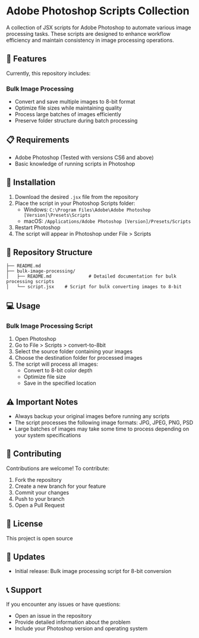 # Adobe Photoshop Scripts Collection

A collection of JSX scripts for Adobe Photoshop to automate various image processing tasks. These scripts are designed to enhance workflow efficiency and maintain consistency in image processing operations.

## 🎯 Features

Currently, this repository includes:

### Bulk Image Processing
- Convert and save multiple images to 8-bit format
- Optimize file sizes while maintaining quality
- Process large batches of images efficiently
- Preserve folder structure during batch processing

## 📋 Requirements

- Adobe Photoshop (Tested with versions CS6 and above)
- Basic knowledge of running scripts in Photoshop

## 🚀 Installation

1. Download the desired `.jsx` file from the repository
2. Place the script in your Photoshop Scripts folder:
   - Windows: `C:\Program Files\Adobe\Adobe Photoshop [Version]\Presets\Scripts`
   - macOS: `/Applications/Adobe Photoshop [Version]/Presets/Scripts`
3. Restart Photoshop
4. The script will appear in Photoshop under File > Scripts

## 📁 Repository Structure

```
├── README.md
├── bulk-image-processing/
│   ├── README.md              # Detailed documentation for bulk processing scripts
│   └── script.jsx    # Script for bulk converting images to 8-bit
```

## 💻 Usage

### Bulk Image Processing Script

1. Open Photoshop
2. Go to File > Scripts > convert-to-8bit
3. Select the source folder containing your images
4. Choose the destination folder for processed images
5. The script will process all images:
   - Convert to 8-bit color depth
   - Optimize file size
   - Save in the specified location

## ⚠️ Important Notes

- Always backup your original images before running any scripts
- The script processes the following image formats: JPG, JPEG, PNG, PSD
- Large batches of images may take some time to process depending on your system specifications

## 🤝 Contributing

Contributions are welcome! To contribute:

1. Fork the repository
2. Create a new branch for your feature
3. Commit your changes
4. Push to your branch
5. Open a Pull Request

## 📝 License

This project is open source

## 🔄 Updates

- Initial release: Bulk image processing script for 8-bit conversion

## 📞 Support

If you encounter any issues or have questions:
- Open an issue in the repository
- Provide detailed information about the problem
- Include your Photoshop version and operating system
